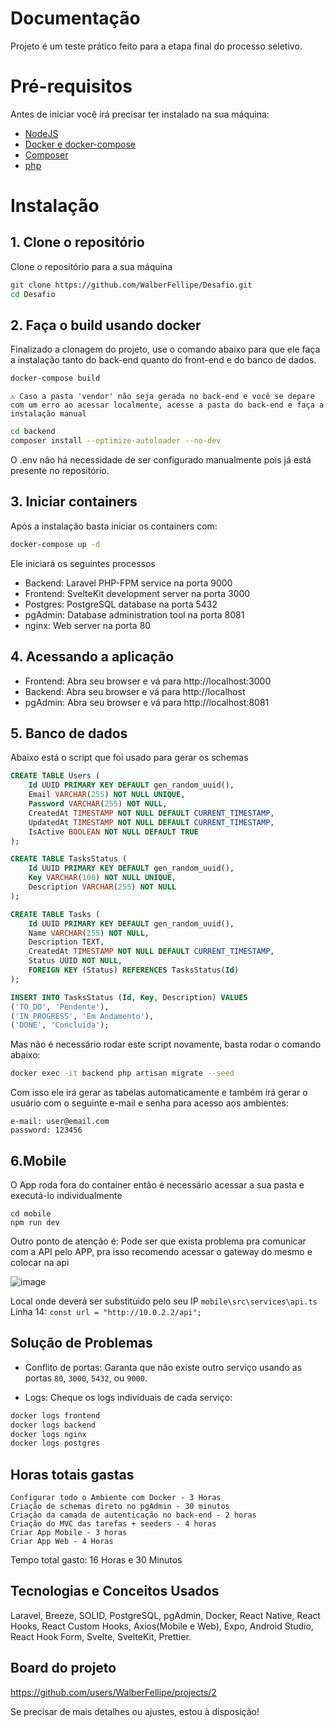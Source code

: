 # Documentação
Projeto é um teste prático feito para a etapa final do processo seletivo.

# Pré-requisitos

Antes de iniciar você irá precisar ter instalado na sua máquina:

- [NodeJS](https://nodejs.org/pt)
- [Docker e docker-compose](https://docs.docker.com/)
- [Composer](https://getcomposer.org/)
- [php](https://www.php.net/)

# Instalação

## 1. Clone o repositório
Clone o repositório para a sua máquina

```sh
git clone https://github.com/WalberFellipe/Desafio.git
cd Desafio
```

## 2. Faça o build usando docker
Finalizado a clonagem do projeto, use o comando abaixo para que ele faça a instalação tanto do back-end quanto do front-end e do banco de dados.

```sh
docker-compose build
```

`⚠️ Caso a pasta 'vendor' não seja gerada no back-end e você se depare com um erro ao acessar localmente, acesse a pasta do back-end e faça a instalação manual`

```sh
cd backend
composer install --optimize-autoloader --no-dev
```

O .env não há necessidade de ser configurado manualmente pois já está presente no repositório.

## 3. Iniciar containers
Após a instalação basta iniciar os containers com:
```sh
docker-compose up -d
```

Ele iniciará os seguintes processos

- Backend: Laravel PHP-FPM service na porta 9000
- Frontend: SvelteKit development server na porta 3000
- Postgres: PostgreSQL database na porta 5432
- pgAdmin: Database administration tool na porta 8081
- nginx: Web server na porta 80

## 4. Acessando a aplicação

- Frontend: Abra seu browser e vá para http://localhost:3000
- Backend: Abra seu browser e vá para http://localhost
- pgAdmin: Abra seu browser e vá para http://localhost:8081

## 5. Banco de dados

Abaixo está o script que foi usado para gerar os schemas

```sql
CREATE TABLE Users (
    Id UUID PRIMARY KEY DEFAULT gen_random_uuid(),
    Email VARCHAR(255) NOT NULL UNIQUE,
    Password VARCHAR(255) NOT NULL,
    CreatedAt TIMESTAMP NOT NULL DEFAULT CURRENT_TIMESTAMP,
    UpdatedAt TIMESTAMP NOT NULL DEFAULT CURRENT_TIMESTAMP,
    IsActive BOOLEAN NOT NULL DEFAULT TRUE
);

CREATE TABLE TasksStatus (
    Id UUID PRIMARY KEY DEFAULT gen_random_uuid(),
    Key VARCHAR(100) NOT NULL UNIQUE,
    Description VARCHAR(255) NOT NULL
);

CREATE TABLE Tasks (
    Id UUID PRIMARY KEY DEFAULT gen_random_uuid(),
    Name VARCHAR(255) NOT NULL,
    Description TEXT,
    CreatedAt TIMESTAMP NOT NULL DEFAULT CURRENT_TIMESTAMP,
    Status UUID NOT NULL,
    FOREIGN KEY (Status) REFERENCES TasksStatus(Id)
);

INSERT INTO TasksStatus (Id, Key, Description) VALUES
('TO_DO', 'Pendente'),
('IN_PROGRESS', 'Em Andamento'),
('DONE', 'Concluída');
```

Mas não é necessário rodar este script novamente, basta rodar o comando abaixo:
```sh
docker exec -it backend php artisan migrate --seed
```
Com isso ele irá gerar as tabelas automaticamente e também irá gerar o usuário com o seguinte e-mail e senha para acesso aos ambientes:
```
e-mail: user@email.com
password: 123456
```

## 6.Mobile

O App roda fora do container então é necessário acessar a sua pasta e executá-lo individualmente
```
cd mobile
npm run dev
```

Outro ponto de atenção é: Pode ser que exista problema pra comunicar com a API pelo APP, pra isso recomendo acessar o gateway do mesmo e colocar na api

![image](https://github.com/user-attachments/assets/d0e34c8b-2898-44ea-91bf-069cf8cc61b5)


Local onde deverá ser substituido pelo seu IP
`mobile\src\services\api.ts`
Linha 14:  `const url = "http://10.0.2.2/api";`


## Solução de Problemas

- Conflito de portas: Garanta que não existe outro serviço usando as portas `80`, `3000`, `5432`, ou `9000`.
  
- Logs: Cheque os logs individuais de cada serviço:
  
```sh
docker logs frontend
docker logs backend
docker logs nginx
docker logs postgres
```

## Horas totais gastas
```
Configurar todo o Ambiente com Docker - 3 Horas
Criação de schemas direto no pgAdmin - 30 minutos
Criação da camada de autenticação no back-end - 2 horas
Criação do MVC das tarefas + seeders - 4 horas
Criar App Mobile - 3 horas
Criar App Web - 4 Horas
```
Tempo total gasto: 16 Horas e 30 Minutos

## Tecnologias e Conceitos Usados

Laravel, Breeze, SOLID, PostgreSQL, pgAdmin, Docker, React Native, React Hooks, React Custom Hooks,
Axios(Mobile e Web), Expo, Android Studio, React Hook Form, Svelte, SvelteKit, Prettier.

## Board do projeto

https://github.com/users/WalberFellipe/projects/2

Se precisar de mais detalhes ou ajustes, estou à disposição! 
